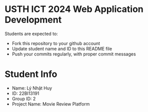 
USTH ICT 2024 Web Application Development
=====================================================

Students are expected to:

* Fork this repository to your github account
* Update student name and ID to this README file
* Push your commits regularly, with proper commit messages

Student Info
=======================

* Name: Lý Nhật Huy
* ID: 22BI13191
* Group ID: 2
* Project Name: Movie Review Platform
